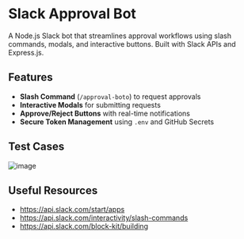 # Slack Approval Bot
A Node.js Slack bot that streamlines approval workflows using slash commands, modals, and interactive buttons. Built with Slack APIs and Express.js.

##  Features
- **Slash Command** (`/approval-boto`) to request approvals
- **Interactive Modals** for submitting requests
- **Approve/Reject Buttons** with real-time notifications
- **Secure Token Management** using `.env` and GitHub Secrets

## Test Cases 
![image](https://github.com/user-attachments/assets/613d434d-99a2-4224-ab03-0fd6f94fac07)

## Useful Resources
- https://api.slack.com/start/apps
- https://api.slack.com/interactivity/slash-commands
- https://api.slack.com/block-kit/building


